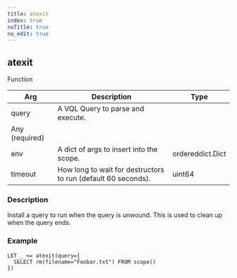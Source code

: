 ```yaml
---
title: atexit
index: true
noTitle: true
no_edit: true
---
```




<div class="vql_item"></div>


## atexit
<span class='vql_type pull-right page-header'>Function</span>



<div class="vqlargs"></div>

Arg | Description | Type
----|-------------|-----
query|A VQL Query to parse and execute.
|Any (required)
env|A dict of args to insert into the scope.|ordereddict.Dict
timeout|How long to wait for destructors to run (default 60 seconds).|uint64

### Description

Install a query to run when the query is unwound. This is used to
clean up when the query ends.

### Example

```vql
LET _ <= atexit(query={
  SELECT rm(filename="Foobar.txt") FROM scope()
})
```


